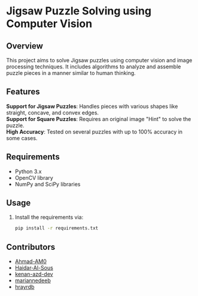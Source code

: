 # Jigsaw Puzzle Solving using Computer Vision

## Overview

This project aims to solve Jigsaw puzzles using computer vision and image processing techniques. It includes algorithms to analyze and assemble puzzle pieces in a manner similar to human thinking.

## Features

**Support for Jigsaw Puzzles**: Handles pieces with various shapes like straight, concave, and convex edges.  
**Support for Square Puzzles**: Requires an original image "Hint" to solve the puzzle.  
**High Accuracy**: Tested on several puzzles with up to 100% accuracy in some cases.  

## Requirements

- Python 3.x
- OpenCV library
- NumPy and SciPy libraries

## Usage

1. Install the requirements via:
   ```bash
   pip install -r requirements.txt


## Contributors
- [Ahmad-AM0](https://github.com/Ahmad-AM0)
- [Haidar-Al-Sous](https://github.com/Haidar-Al-Sous)
- [kenan-azd-dev](https://github.com/kenan-azd-dev)
- [mariannedeeb](https://github.com/mariannedeeb/)
- [hrayrdb](https://github.com/hrayrdb/)